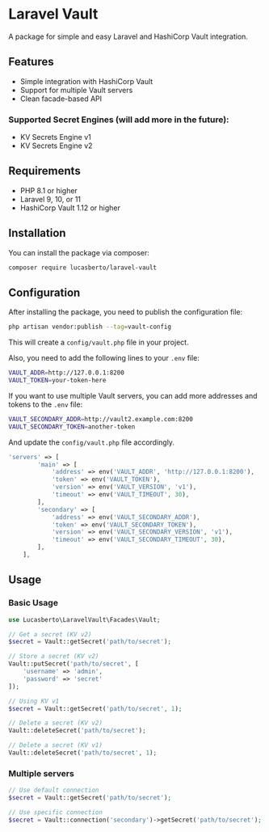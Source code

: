 # Laravel Vault

A package for simple and easy Laravel and HashiCorp Vault integration.

## Features

- Simple integration with HashiCorp Vault
- Support for multiple Vault servers
- Clean facade-based API

### Supported Secret Engines (will add more in the future):

- KV Secrets Engine v1
- KV Secrets Engine v2

## Requirements

- PHP 8.1 or higher
- Laravel 9, 10, or 11
- HashiCorp Vault 1.12 or higher

## Installation

You can install the package via composer:

```bash
composer require lucasberto/laravel-vault
```

## Configuration

After installing the package, you need to publish the configuration file:

```bash
php artisan vendor:publish --tag=vault-config
```

This will create a `config/vault.php` file in your project.

Also, you need to add the following lines to your `.env` file:

```bash
VAULT_ADDR=http://127.0.0.1:8200
VAULT_TOKEN=your-token-here
```

If you want to use multiple Vault servers, you can add more addresses and tokens to the `.env` file:

```bash
VAULT_SECONDARY_ADDR=http://vault2.example.com:8200
VAULT_SECONDARY_TOKEN=another-token
```

And update the `config/vault.php` file accordingly.

```php
'servers' => [
        'main' => [
            'address' => env('VAULT_ADDR', 'http://127.0.0.1:8200'),
            'token' => env('VAULT_TOKEN'),
            'version' => env('VAULT_VERSION', 'v1'),
            'timeout' => env('VAULT_TIMEOUT', 30),
        ],
        'secondary' => [
            'address' => env('VAULT_SECONDARY_ADDR'),
            'token' => env('VAULT_SECONDARY_TOKEN'),
            'version' => env('VAULT_SECONDARY_VERSION', 'v1'),
            'timeout' => env('VAULT_SECONDARY_TIMEOUT', 30),
        ],
    ],
```

## Usage

### Basic Usage

```php
use Lucasberto\LaravelVault\Facades\Vault;

// Get a secret (KV v2)
$secret = Vault::getSecret('path/to/secret');

// Store a secret (KV v2)
Vault::putSecret('path/to/secret', [
    'username' => 'admin',
    'password' => 'secret'
]);

// Using KV v1
$secret = Vault::getSecret('path/to/secret', 1);

// Delete a secret (KV v2)
Vault::deleteSecret('path/to/secret');

// Delete a secret (KV v1)
Vault::deleteSecret('path/to/secret', 1);
```

### Multiple servers

```php
// Use default connection
$secret = Vault::getSecret('path/to/secret');

// Use specific connection
$secret = Vault::connection('secondary')->getSecret('path/to/secret');
```
